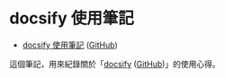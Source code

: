 
# docsify 使用筆記

* [docsify 使用筆記](https://foreachsam.github.io/note-tool-docsify/) ([GitHub](https://github.com/foreachsam/note-tool-docsify))

這個筆記，用來紀錄關於「[docsify](https://docsify.js.org/) ([GitHub](https://github.com/QingWei-Li/docsify/))」的使用心得。
